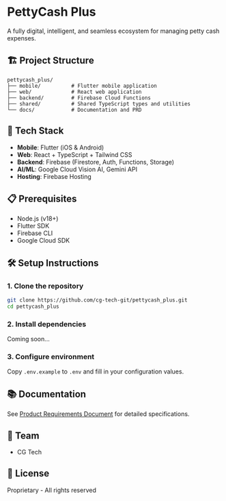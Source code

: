 # PettyCash Plus

A fully digital, intelligent, and seamless ecosystem for managing petty cash expenses.

## 🏗️ Project Structure

```
pettycash_plus/
├── mobile/          # Flutter mobile application
├── web/             # React web application
├── backend/         # Firebase Cloud Functions
├── shared/          # Shared TypeScript types and utilities
└── docs/            # Documentation and PRD
```

## 🚀 Tech Stack

- **Mobile**: Flutter (iOS & Android)
- **Web**: React + TypeScript + Tailwind CSS
- **Backend**: Firebase (Firestore, Auth, Functions, Storage)
- **AI/ML**: Google Cloud Vision AI, Gemini API
- **Hosting**: Firebase Hosting

## 📋 Prerequisites

- Node.js (v18+)
- Flutter SDK
- Firebase CLI
- Google Cloud SDK

## 🛠️ Setup Instructions

### 1. Clone the repository
```bash
git clone https://github.com/cg-tech-git/pettycash_plus.git
cd pettycash_plus
```

### 2. Install dependencies
Coming soon...

### 3. Configure environment
Copy `.env.example` to `.env` and fill in your configuration values.

## 📚 Documentation

See [Product Requirements Document](docs/PRD.md) for detailed specifications.

## 👥 Team

- CG Tech

## 📄 License

Proprietary - All rights reserved 